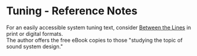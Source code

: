 # Tuning - Reference Notes

For an easily accessible system tuning text, consider [Between the Lines](https://www.precisionaudioservices.com/book) in print or digital formats.  
The author offers the free eBook copies to those "studying the topic of sound system design."


